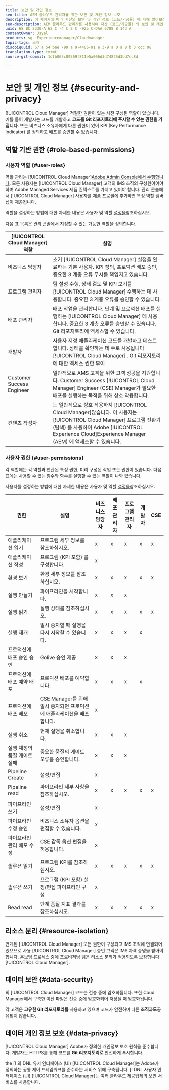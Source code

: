 ```yaml
---
title: 보안 및 개인 정보
seo-title: AEM 클라우드 관리자를 위한 보안 및 개인 정보 보호
description: 이 페이지에 따라 자산의 보안 및 개인 정보 (코드/가공물) 에 대해 알아보십시오.
seo-description: AEM 클라우드 관리자를 사용하여 자산 (코드/가공물) 의 보안 및 개인 정보에 대해 알려면 이 페이지를 따르십시오.
uuid: 68 BC 2330-A 62 C -4 C 2 C -925 C-DAA 6788 B 143 A
contentOwner: Jsyal
products: sg_ Experiencemanager/Cloudmanager
topic-tags: 소개
discoiquuid: 67 a 54 bae -99 a 9-4405-91 e 3-9 a 0 a 8 b 3 ccc 98
translation-type: tm+mt
source-git-commit: 1dfb065c09569f811e5a006d3d74825d3bd7cc8d

---
```



# 보안 및 개인 정보 {#security-and-privacy}

[!UICONTROL Cloud Manager] 적절한 권한이 있는 사전 구성된 역할이 있습니다. 예를 들어 개발자는 코드를 개발하고 **코드를 Git 리포지토리에 푸시할 수 있는 권한을 가집니다**. 또는 비즈니스 소유자에게 다른 권한이 있어 KPI (Key Performance Indicator) 를 정의하고 배포를 승인할 수 있습니다.

## 역할 기반 권한 {#role-based-permissions}

### 사용자 역할 {#user-roles}

역할 관리는 [!UICONTROL Cloud Manager][Adobe Admin Console에서 수행합니다](https://helpx.adobe.com/enterprise/using/admin-console.html). 모든 사용자는 [!UICONTROL Cloud Manager] 고객의 IMS 조직의 구성원이어야 하며 Adobe Managed Services 제품 컨텍스트를 가지고 있어야 합니다. 관리 콘솔에서 [!UICONTROL Cloud Manager] 사용자를 제품 프로필에 추가하면 특정 역할 멤버십이 제공됩니다.

역할을 설정하는 방법에 대한 자세한 내용은 사용자 및 역할 [설정을](setting-up-users-and-roles.md)참조하십시오.

다음 표 목록은 관리 콘솔에서 지정할 수 있는 가능한 역할을 정의합니다.

| **[!UICONTROL Cloud Manager]역할** | **설명** |
|---|---|
| 비즈니스 담당자 | 초기 [!UICONTROL Cloud Manager] 설정을 완료하는 기본 사용자. KPI 정의, 프로덕션 배포 승인, 중요한 3 계층 오류 무시를 책임지고 있습니다. |
| 프로그램 관리자 | 팀 설정 수행, 상태 검토 및 KPI 보기를 [!UICONTROL Cloud Manager] 수행하는 데 사용합니다. 중요한 3 계층 오류를 승인할 수 있습니다. |
| 배포 관리자 | 배포 작업을 관리합니다. 단계 및 프로덕션 배포를 실행하는 [!UICONTROL Cloud Manager] 데 사용합니다. 중요한 3 계층 오류를 승인할 수 있습니다. Git 리포지토리에 액세스할 수 있습니다. |
| 개발자 | 사용자 지정 애플리케이션 코드를 개발하고 테스트합니다. 상태를 확인하는 데 주로 사용됩니다 [!UICONTROL Cloud Manager] . Git 리포지토리에 대한 액세스 권한 부여 |
| Customer Success Engineer | 일반적으로 AMS 고객을 위한 고객 성공을 지원합니다. Customer Success [!UICONTROL Cloud Manager] Engineer (CSE) Manager가 필요한 배포를 실행하는 목적을 위해 상호 작용합니다. |
| 컨텐츠 작성자 | 는 일반적으로 상호 작용하지 [!UICONTROL Cloud Manager]않습니다. 이 사용자는 [!UICONTROL Cloud Manager] 프로그램 전환기 (탐색) 를 사용하여 Adobe [!UICONTROL Experience Cloud]Experience Manager (AEM) 에 액세스할 수 있습니다. |

### 사용자 권한 {#user-permissions}

각 역할에는 각 역할과 연관된 특정 권한, 미리 구성된 작업 또는 권한이 있습니다. 다음 표에는 사용할 수 있는 함수와 함수를 실행할 수 있는 역할이 나와 있습니다.

사용자를 설정하는 방법에 대한 자세한 내용은 사용자 및 역할 [설정을](setting-up-users-and-roles.md)참조하십시오.

| 권한 | 설명 | 비즈니스 담당자 | 배포 관리자 | 프로그램 관리자 | 개발자 | CSE |
|--- |--- |--- |--- |--- |--- |--- |
| 애플리케이션 읽기 | 프로그램 세부 정보를 참조하십시오. | x | x | x | x | x |
| 애플리케이션 작성 | 프로그램 (KPI 포함) 를 구성합니다. | x |
| 환경 보기 | 환경 세부 정보를 참조하십시오. | x | x | x | x | x |
| 실행 만들기 | 파이프라인을 시작합니다. | x | x | x |
| 실행 읽기 | 실행 상태를 참조하십시오. | x | x | x | x | x |
| 실행 재개 | 일시 중지할 때 실행을 다시 시작할 수 있습니다. | x | x | x | x |
| 프로덕션에 배포 승인 승인 | Golive 승인 제공 | x | x | x |
| 프로덕션에 배포 예약 배포 | 프로덕션 배포를 예약합니다. | x | x | x | x |
| 프로덕션에 배포 배포 | CSE Manager를 위해 일시 중지되면 프로덕션에 애플리케이션을 배포합니다. | x |
| 실행 취소 | 현재 실행을 취소합니다. | x | x | x |
| 실행 재정의 품질 게이트 실패 | 중요한 품질의 게이트 오류를 승인합니다. | x | x | x |
| Pipeline Create | 설정/편집 | x |
| Pipeline read | 파이프라인 세부 사항을 참조하십시오. | x | x | x | x | x |
| 파이프라인 쓰기 | 설정/편집 | x |
| 파이프라인 수정 승인 | 비즈니스 소유자 옵션을 편집할 수 있습니다. | x |
| 파이프라인 관리 배포 수정 | CSE 감독 옵션 편집을 허용합니다. | x |
| 솔루션 읽기 | 프로그램 KPI를 참조하십시오. | x | x | x | x | x |
| 솔루션 쓰기 | 프로그램 (KPI 포함) 설정/편집 파이프라인 구성 | x |
| Read read | 단계 품질 지표 결과를 참조하십시오. | x | x | x | x | x |

## 리소스 분리 {#resource-isolation}

연계된 [!UICONTROL Cloud Manager] 모든 권한이 구성되고 IMS 조직에 연결되어 있으므로 사용 [!UICONTROL Cloud Manager] 중인 고객은 IMS 자격 증명을 받아야 합니다. 온보딩 프로세스 중에 프로비저닝 팀은 리소스 분리가 적용되도록 보장합니다 [!UICONTROL Cloud Manager].

## 데이터 보안 {#data-security}

의 [!UICONTROL Cloud Manager] 코드는 전송 중에 암호화됩니다. 또한 Coud Manager에서 구축한 이진 파일은 전송 중에 암호화되어 저장될 때 암호화됩니다.

각 고객은 **고유한 Git 리포지토리를** 사용하고 있으며 코드가 안전하며 다른 **조직과도**공유되지 않습니다.

## 데이터 개인 정보 보호 {#data-privacy}

[!UICONTROL Cloud Manager] Adobe가 정의한 개인정보 보호 원칙을 준수합니다. 개발자는 HTTPS를 통해 코드를 **Git 리포지토리로** 안전하게 푸시합니다.

the [! 의 DNL 유저 인터페이스 (UI) [!UICONTROL Cloud Manager]는 Adobe가 정의하는 공통 제어 프레임워크를 준수하는 서비스 위에 구축됩니다. [! DNL 사용자 인터페이스 (UI) [!UICONTROL Cloud Manager]는 여러 클라우드 제공업체의 보안 서비스를 사용합니다.
